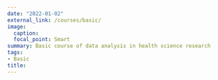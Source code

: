 ```yaml
---
date: "2022-01-02"
external_link: /courses/basic/
image:
  caption: 
  focal_point: Smart
summary: Basic course of data analysis in health science research
tags:
- Basic
title: 
---
```

